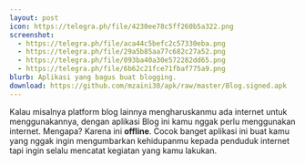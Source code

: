 ```yaml
---
layout: post
icon: https://telegra.ph/file/4230ee78c5ff260b5a322.png
screenshot:
  - https://telegra.ph/file/aca44c5befc2c57330eba.png
  - https://telegra.ph/file/29a5b85aa77c682c27a52.png
  - https://telegra.ph/file/093ba40a30e572282dd65.png
  - https://telegra.ph/file/6b62c21fce71fbaf775a9.png
blurb: Aplikasi yang bagus buat blogging.
download: https://github.com/mzaini30/apk/raw/master/Blog.signed.apk
---
```


Kalau misalnya platform blog lainnya mengharuskanmu ada internet untuk menggunakannya, dengan aplikasi Blog ini kamu nggak perlu menggunakan internet. Mengapa? Karena ini **offline**. Cocok banget aplikasi ini buat kamu yang nggak ingin mengumbarkan kehidupanmu kepada penduduk internet tapi ingin selalu mencatat kegiatan yang kamu lakukan.